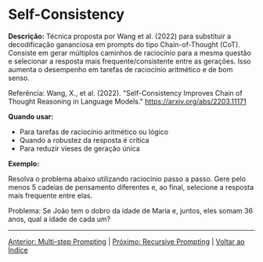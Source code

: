 # Self-Consistency

**Descrição:** Técnica proposta por Wang et al. (2022) para substituir a decodificação gananciosa em prompts do tipo Chain-of-Thought (CoT). Consiste em gerar múltiplos caminhos de raciocínio para a mesma questão e selecionar a resposta mais frequente/consistente entre as gerações. Isso aumenta o desempenho em tarefas de raciocínio aritmético e de bom senso.

Referência: Wang, X., et al. (2022). "Self-Consistency Improves Chain of Thought Reasoning in Language Models." https://arxiv.org/abs/2203.11171

**Quando usar:**
- Para tarefas de raciocínio aritmético ou lógico
- Quando a robustez da resposta é crítica
- Para reduzir vieses de geração única

**Exemplo:**

Resolva o problema abaixo utilizando raciocínio passo a passo. Gere pelo menos 5 cadeias de pensamento diferentes e, ao final, selecione a resposta mais frequente entre elas.

Problema: Se João tem o dobro da idade de Maria e, juntos, eles somam 36 anos, qual a idade de cada um?

---

[Anterior: Multi-step Prompting](06_multi_step.md) | [Próximo: Recursive Prompting](08_recursive.md) | [Voltar ao Índice](../README.md) 